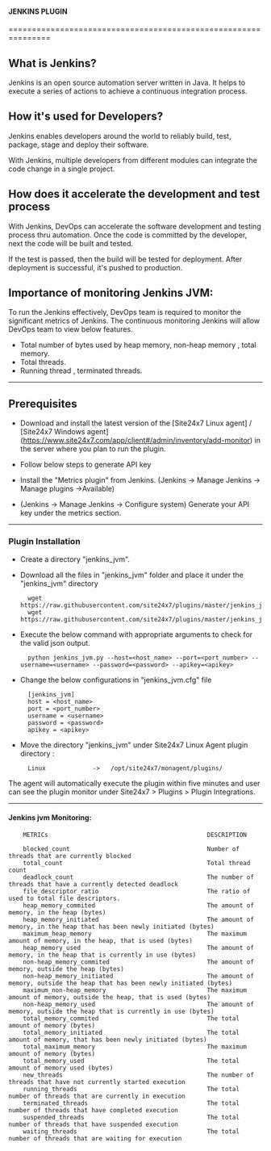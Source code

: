                                 
#### JENKINS PLUGIN
                                                                                               
===============================================================

## What is Jenkins?
	
 Jenkins is an open source automation server written in Java. It helps to execute a series of actions to achieve a continuous integration process. 



## How it's used for Developers?

 Jenkins enables developers around the world to reliably build, test, package, stage and deploy their software.

 With Jenkins, multiple developers from different modules can integrate the code change in a single project. 

## How does it accelerate the development and test process 

 With Jenkins, DevOps can accelerate the software development and testing process thru automation. Once the code is committed by the developer, next the code will be built and tested.

 If the test is passed, then the build will be tested for deployment. After deployment is successful, it's pushed to production.




## Importance of monitoring Jenkins JVM:

To run the Jenkins effectively, DevOps team is required to monitor the significant metrics of Jenkins. The continuous monitoring Jenkins will allow DevOps team to view below features.

- Total number of bytes used by heap memory, non-heap memory , total memory.
- Total threads.
- Running thread , terminated threads.

---

## Prerequisites

- Download and install the latest version of the [Site24x7 Linux agent] / [Site24x7 Windows agent] (https://www.site24x7.com/app/client#/admin/inventory/add-monitor) in the server where you plan to run the plugin. 

- Follow below steps to generate API key 
- Install the "Metrics plugin" from Jenkins. (Jenkins -> Manage Jenkins -> Manage plugins ->Available)
- (Jenkins -> Manage Jenkins -> Configure system) Generate your API key under the metrics section.

---

### Plugin Installation  

- Create a directory "jenkins_jvm".
      
- Download all the files in "jenkins_jvm" folder and place it under the "jenkins_jvm" directory

		wget https://raw.githubusercontent.com/site24x7/plugins/master/jenkins_jvm/jenkins_jvm.py
		wget https://raw.githubusercontent.com/site24x7/plugins/master/jenkins_jvm/jenkins_jvm.cfg

- Execute the below command with appropriate arguments to check for the valid json output.  

		python jenkins_jvm.py --host=<host_name> --port=<port_number> --username=<username> --password=<password> --apikey=<apikey>
		
- Change the below configurations in "jenkins_jvm.cfg" file

		[jenkins_jvm]
		host = <host_name>
		port = <port_number>
		username = <username>
		password = <password>
		apikey = <apikey>

- Move the directory "jenkins_jvm" under Site24x7 Linux Agent plugin directory : 

		Linux             ->   /opt/site24x7/monagent/plugins/


The agent will automatically execute the plugin within five minutes and user can see the plugin monitor under Site24x7 > Plugins > Plugin Integrations.

---

#### Jenkins jvm Monitoring:


		METRICs                                            DESCRIPTION
	
		blocked_count                                      Number of threads that are currently blocked
		total_count                                        Total thread count
		deadlock_count                                     The number of threads that have a currently detected deadlock 
		file_descriptor_ratio                              The ratio of used to total file descriptors. 
		heap_memory_commited                               The amount of memory, in the heap (bytes)
		heap_memory_initiated                              The amount of memory, in the heap that has been newly initiated (bytes)
		maximum_heap_memory                                The maximum amount of memory, in the heap, that is used (bytes)
		heap_memory_used                                   The amount of memory, in the heap that is currently in use (bytes)
		non-heap_memory_commited                           The amount of memory, outside the heap (bytes)
		non-heap_memory_initiated                          The amount of memory, outside the heap that has been newly initiated (bytes)
		maximum_non-heap_memory                            The maximum amount of memory, outside the heap, that is used (bytes)
		non-heap_memory_used                               The amount of memory, outside the heap that is currently in use (bytes)
		total_memory_commited                              The total amount of memory (bytes)
		total_memory_initiated                             The total amount of memory, that has been newly initiated (bytes)
		total_maximum_memory                               The maximum amount of memory (bytes)
		total_memory_used                                  The total amount of memory used (bytes)
		new_threads                                        The number of threads that have not currently started execution
		running_threads                                    The total number of threads that are currently in execution
		terminated_threads                                 The total number of threads that have completed execution
		suspended_threads                                  The total number of threads that have suspended execution
		waiting_threads                                    The total number of threads that are waiting for execution
